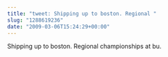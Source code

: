 ```yaml
---
title: "tweet: Shipping up to boston. Regional "
slug: "1288619236"
date: "2009-03-06T15:24:29+00:00"
---
```

Shipping up to boston. Regional championships at bu.